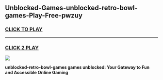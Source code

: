 
## Unblocked-Games-unblocked-retro-bowl-games-Play-Free-pwzuy
<h3>
<a href="https://premium76.site?title=unblocked-retro-bowl-games&ref=09A">CLICK TO PLAY</a></h3>
<hr>

<h3>
<a href="https://premium76.site?title=unblocked-retro-bowl-games&ref=09A">CLICK 2 PLAY</a>
  
</h3>

<a href="https://premium76.site?title=unblocked-retro-bowl-games&ref=09A"><img src="https://clearcache.store/games.png"></a>


**unblocked-retro-bowl-games games unblocked: Your Gateway to Fun and Accessible Online Gaming**
